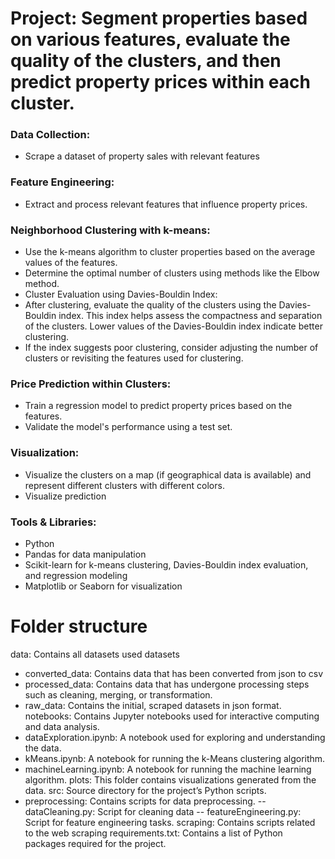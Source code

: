 # Project: Segment properties based on various features, evaluate the quality of the clusters, and then predict property prices within each cluster.

### Data Collection:
- Scrape a dataset of property sales with relevant features 

### Feature Engineering:
- Extract and process relevant features that influence property prices.

### Neighborhood Clustering with k-means:
- Use the k-means algorithm to cluster properties based on the average values of the features.
- Determine the optimal number of clusters using methods like the Elbow method.
- Cluster Evaluation using Davies-Bouldin Index:
- After clustering, evaluate the quality of the clusters using the Davies-Bouldin index. This index helps assess the compactness and separation of the clusters. Lower values of the Davies-Bouldin index indicate better clustering.
- If the index suggests poor clustering, consider adjusting the number of clusters or revisiting the features used for clustering.

### Price Prediction within Clusters:
- Train a regression model to predict property prices based on the features.
- Validate the model's performance using a test set.

### Visualization:
- Visualize the clusters on a map (if geographical data is available) and represent different clusters with different colors.
- Visualize prediction

### Tools & Libraries:
- Python
- Pandas for data manipulation
- Scikit-learn for k-means clustering, Davies-Bouldin index evaluation, and regression modeling
- Matplotlib or Seaborn for visualization

# Folder structure

data: Contains all datasets used datasets
- converted_data: Contains data that has been converted from json to csv
- processed_data: Contains data that has undergone processing steps such as cleaning, merging, or transformation.
- raw_data: Contains the initial, scraped datasets in json format.
notebooks: Contains Jupyter notebooks used for interactive computing and data analysis.
- dataExploration.ipynb: A notebook used for exploring and understanding the data.
- kMeans.ipynb: A notebook for running the k-Means clustering algorithm.
- machineLearning.ipynb: A notebook for running the machine learning algorithm.
plots: This folder contains visualizations generated from the data.
src: Source directory for the project’s Python scripts.
- preprocessing: Contains scripts for data preprocessing.
-- dataCleaning.py: Script for cleaning data
-- featureEngineering.py: Script for feature engineering tasks.
scraping: Contains scripts related to the web scraping
requirements.txt: Contains a list of Python packages required for the project.